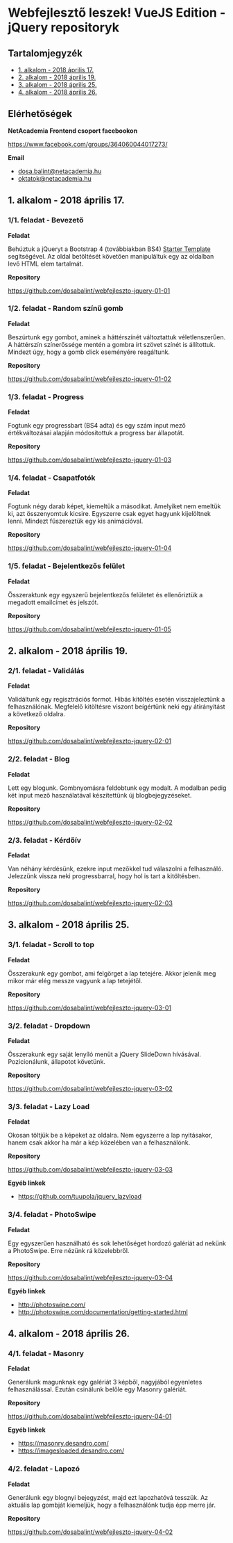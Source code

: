 # Webfejlesztő leszek! VueJS Edition - jQuery repositoryk

## Tartalomjegyzék

* [1. alkalom - 2018 április 17.](#1-alkalom---2018-április-17)
* [2. alkalom - 2018 április 19.](#2-alkalom---2018-április-19)
* [3. alkalom - 2018 április 25.](#3-alkalom---2018-április-25)
* [4. alkalom - 2018 április 26.](#4-alkalom---2018-április-26)

## Elérhetőségek

**NetAcademia Frontend csoport facebookon**

https://www.facebook.com/groups/364060044017273/

**Email**
* dosa.balint@netacademia.hu
* oktatok@netacademia.hu

## 1. alkalom - 2018 április 17.

### 1/1. feladat - Bevezető

**Feladat**

Behúztuk a jQueryt a Bootstrap 4 (továbbiakban BS4)
[Starter Template](https://getbootstrap.com/docs/4.1/getting-started/introduction/#starter-template) 
 segítségével. Az oldal betöltését követően manipuláltuk egy az oldalban levő HTML elem tartalmát.

**Repository**

https://github.com/dosabalint/webfejleszto-jquery-01-01

### 1/2. feladat - Random színű gomb

**Feladat**

Beszúrtunk egy gombot, aminek a háttérszínét változtattuk véletlenszerűen. A háttérszín színerőssége mentén a gombra írt szövet színét is állítottuk. Mindezt úgy, hogy a gomb click eseményére reagáltunk.

**Repository**

https://github.com/dosabalint/webfejleszto-jquery-01-02

### 1/3. feladat - Progress

**Feladat**

Fogtunk egy progressbart (BS4 adta) és egy szám input mező értékváltozásai alapján módosítottuk a progress bar állapotát.

**Repository**

https://github.com/dosabalint/webfejleszto-jquery-01-03

### 1/4. feladat - Csapatfotók

**Feladat**

Fogtunk négy darab képet, kiemeltük a másodikat. Amelyiket nem emeltük ki, azt összenyomtuk kicsire. Egyszerre csak egyet hagyunk kijelöltnek lenni. Mindezt fűszereztük egy kis animációval.

**Repository**

https://github.com/dosabalint/webfejleszto-jquery-01-04

### 1/5. feladat - Bejelentkezős felület

**Feladat**

Összeraktunk egy egyszerű bejelentkezős felületet és ellenőriztük a megadott emailcímet és jelszót.

**Repository**

https://github.com/dosabalint/webfejleszto-jquery-01-05

## 2. alkalom - 2018 április 19.

### 2/1. feladat - Validálás

**Feladat**

Validáltunk egy regisztrációs formot. Hibás kitöltés esetén visszajeleztünk a felhasználónak. Megfelelő kitöltésre viszont beígértünk neki egy átirányítást a következő oldalra.

**Repository**

https://github.com/dosabalint/webfejleszto-jquery-02-01

### 2/2. feladat - Blog

**Feladat**

Lett egy blogunk. Gombnyomásra feldobtunk egy modalt. A modalban pedig két input mező használatával készítettünk új blogbejegyzéseket.

**Repository**

https://github.com/dosabalint/webfejleszto-jquery-02-02

### 2/3. feladat - Kérdőív

**Feladat**

Van néhány kérdésünk, ezekre input mezőkkel tud válaszolni a felhasználó. Jelezzünk vissza neki progressbarral, hogy hol is tart a kitöltésben.

**Repository**

https://github.com/dosabalint/webfejleszto-jquery-02-03

## 3. alkalom - 2018 április 25.

### 3/1. feladat - Scroll to top

**Feladat**

Összerakunk egy gombot, ami felgörget a lap tetejére. Akkor jelenik meg mikor már elég messze vagyunk a lap tetejétől.

**Repository**

https://github.com/dosabalint/webfejleszto-jquery-03-01

### 3/2. feladat - Dropdown

**Feladat**

Összerakunk egy saját lenyíló menüt a jQuery SlideDown hívásával. Pozícionálunk, állapotot követünk.

**Repository**

https://github.com/dosabalint/webfejleszto-jquery-03-02

### 3/3. feladat - Lazy Load

**Feladat**

Okosan töltjük be a képeket az oldalra. Nem egyszerre a lap nyitásakor, hanem csak akkor ha már a kép közelében van a felhasználónk.

**Repository**

https://github.com/dosabalint/webfejleszto-jquery-03-03

**Egyéb linkek**

* https://github.com/tuupola/jquery_lazyload

### 3/4. feladat - PhotoSwipe

**Feladat**

Egy egyszerűen használható és sok lehetőséget hordozó galériát ad nekünk a PhotoSwipe. Erre nézünk rá közelebbről.

**Repository**

https://github.com/dosabalint/webfejleszto-jquery-03-04

**Egyéb linkek**

* http://photoswipe.com/
* http://photoswipe.com/documentation/getting-started.html

## 4. alkalom - 2018 április 26.

### 4/1. feladat - Masonry

**Feladat**

Generálunk magunknak egy galériát 3 képből, nagyjából egyenletes felhasználással. Ezután csinálunk belőle egy Masonry galériát.

**Repository**

https://github.com/dosabalint/webfejleszto-jquery-04-01

**Egyéb linkek**

* https://masonry.desandro.com/
* https://imagesloaded.desandro.com/

### 4/2. feladat - Lapozó

**Feladat**

Generálunk egy blognyi bejegyzést, majd ezt lapozhatóvá tesszük. Az aktuális lap gombját kiemeljük, hogy a felhasználónk tudja épp merre jár.

**Repository**

https://github.com/dosabalint/webfejleszto-jquery-04-02
